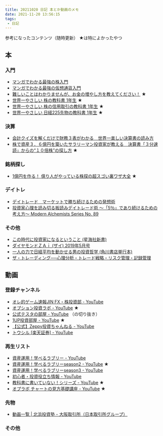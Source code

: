 ```yaml
---
title: 20211020 日記 本とか動画のメモ
date: 2021-11-20 13:56:15
tags:
 - 日記
---
```


参考になったコンテンツ（随時更新） ★は特によかったやつ

## 本

### 入門

- [マンガでわかる最強の株入門](https://www.amazon.co.jp/gp/product/B071JX7N7Z/ref=as_li_tl?ie=UTF8&camp=247&creative=1211&creativeASIN=B071JX7N7Z&linkCode=as2&tag=ojiathcx-22&linkId=a971c049b328496d1fae8626b1f8b280)
- [マンガでわかる最強の仮想通貨入門](https://www.amazon.co.jp/gp/product/B095HKFMXF/ref=as_li_tl?ie=UTF8&camp=247&creative=1211&creativeASIN=B095HKFMXF&linkCode=as2&tag=ojiathcx-22&linkId=a98d3bf5a33c3ab25071e99c338a8f22)
- [難しいことはわかりませんが、お金の増やし方を教えてください！](https://www.amazon.co.jp/gp/product/B018QRMGLY/ref=as_li_tl?ie=UTF8&camp=247&creative=1211&creativeASIN=B018QRMGLY&linkCode=as2&tag=ojiathcx-22&linkId=3e143dd26eea50b74b1e3c1bfeb285da) ★
- [世界一やさしい 株の教科書 1年生](https://www.amazon.co.jp/gp/product/B00QFDDEBI/ref=as_li_tl?ie=UTF8&camp=247&creative=1211&creativeASIN=B00QFDDEBI&linkCode=as2&tag=ojiathcx-22&linkId=51cc7c3b217d18a1b1600309fee123fc) ★
- [世界一やさしい 株の信用取引の教科書 1年生](https://www.amazon.co.jp/gp/product/B0156CRHG6/ref=as_li_tl?ie=UTF8&camp=247&creative=1211&creativeASIN=B0156CRHG6&linkCode=as2&tag=ojiathcx-22&linkId=fb938226c3da0563c8e8e226f01b20f5) ★
- [世界一やさしい 日経225先物の教科書 1年生](https://www.amazon.co.jp/gp/product/4800720699/ref=as_li_tl?ie=UTF8&camp=247&creative=1211&creativeASIN=4800720699&linkCode=as2&tag=ojiathcx-22&linkId=d699bd5c7fef181c7c450b18ac56a5bc) ★


### 決算

- [会計クイズを解くだけで財務３表がわかる　世界一楽しい決算書の読み方](https://www.amazon.co.jp/gp/product/B08696CC2Q/ref=as_li_tl?ie=UTF8&camp=247&creative=1211&creativeASIN=B08696CC2Q&linkCode=as2&tag=ojiathcx-22&linkId=b29c534adb94bc8490bbf90b703deb82)
- [株で資産３．６億円を築いたサラリーマン投資家が教える　決算書「３分速読」からの“１０倍株”の探し方](https://www.amazon.co.jp/gp/product/B09HWRFQM7/ref=as_li_tl?ie=UTF8&camp=247&creative=1211&creativeASIN=B09HWRFQM7&linkCode=as2&tag=ojiathcx-22&linkId=20bcf3391dbb4a8e46fb7fef5d984041) ★

### 銘柄探し

- [1億円を作る！ 億り人がやっている株探の超スゴい裏ワザ大全](https://www.amazon.co.jp/gp/product/B09994GTJ8/ref=as_li_tl?ie=UTF8&camp=247&creative=1211&creativeASIN=B09994GTJ8&linkCode=as2&tag=ojiathcx-22&linkId=491953a344ae8f3642ef96eb99e2b788) ★

### デイトレ

- [デイトレード　マーケットで勝ち続けるための発想術](https://www.amazon.co.jp/gp/product/B00EE430ZA/ref=as_li_tl?ie=UTF8&camp=247&creative=1211&creativeASIN=B00EE430ZA&linkCode=as2&tag=ojiathcx-22&linkId=98f7cdea73c1bbf8bffef8c2c37deb5d)
- [投資家心理を読み切る板読みデイトレード術 ～「5％」であり続けるための考え方～ Modern Alchemists Series No. 89](https://www.amazon.co.jp/gp/product/B007K4ENG6/ref=as_li_tl?ie=UTF8&camp=247&creative=1211&creativeASIN=B007K4ENG6&linkCode=as2&tag=ojiathcx-22&linkId=04dbbbfb3c6348f225b0b1fb3385ebb6)

### その他

- [この時代に投資家になるということ (星海社新書)](https://www.amazon.co.jp/gp/product/4065119987/ref=as_li_tl?ie=UTF8&camp=247&creative=1211&creativeASIN=4065119987&linkCode=as2&tag=ojiathcx-22&linkId=8202ab3ba99430810102e199d2f9c041)
- [ダイヤモンドＺＡｉ (ザイ) 2019年5月号](https://www.amazon.co.jp/gp/product/B07PNNS25M/ref=as_li_tl?ie=UTF8&camp=247&creative=1211&creativeASIN=B07PNNS25M&linkCode=as2&tag=ojiathcx-22&linkId=236c197ed4414e347da6b2d5f28d5a7e)
- [一人の力で日経平均を動かせる男の投資哲学 (角川書店単行本)](https://www.amazon.co.jp/gp/product/B07L5DGXMC/ref=as_li_tl?ie=UTF8&camp=247&creative=1211&creativeASIN=B07L5DGXMC&linkCode=as2&tag=ojiathcx-22&linkId=ead1e197e173e978ea75bbe5fd24a5b1)
- [ザ・トレーディング──心理分析・トレード戦略・リスク管理・記録管理](https://www.amazon.co.jp/gp/product/4909074007/ref=as_li_tl?ie=UTF8&camp=247&creative=1211&creativeASIN=4909074007&linkCode=as2&tag=ojiathcx-22&linkId=04d6257cfb022989c692b4d75745cfa0)

## 動画

### 登録チャンネル

- [オレ的ゲーム速報JIN FX・株投資部 - YouTube](https://www.youtube.com/c/Jin115jin15)
- [オプション投資ラボ - YouTube](https://www.youtube.com/c/%E3%82%AA%E3%83%97%E3%82%B7%E3%83%A7%E3%83%B3%E6%8A%95%E8%B3%87%E3%83%A9%E3%83%9C) ★
- [公式テスタの部屋 - YouTube](https://www.youtube.com/channel/UCfJEDCUlzQl4-atLp6Z9DcQ) （の切り抜き）
- [1UP投資部屋 - YouTube](https://www.youtube.com/channel/UCy_ybB4lQ3HwwYfTkvRNJLg) ★
- [【公式】Zeppy投資ちゃんねる - YouTube](https://www.youtube.com/channel/UCFkVVgEo5E2Gk79Ah8uM7kw)
- [トウシル [楽天証券] - YouTube](https://www.youtube.com/channel/UC5BiTvy2Ni2MyigJPspjhOA)

### 再生リスト

- [資産運用！学べるラブリー - YouTube](https://www.youtube.com/playlist?list=PLWClkZSO9xMaopI9-Uj5AOOKY7wbIYu4f)
- [資産運用！学べるラブリーseason2 - YouTube](https://www.youtube.com/playlist?list=PLWClkZSO9xMafNRcBzV-mWVtVuocOGMAq) ★
- [資産運用！学べるラブリーseason3 - YouTube](https://www.youtube.com/playlist?list=PLWClkZSO9xMZIfYZ8lJYG5NSV5mvfY71R)
- [初心者・投資役立ち情報 - YouTube](https://www.youtube.com/playlist?list=PLdoo8crj5mV2NKe6EzzJPDCjyLTB8eehb)
- [教科書に書いていない！シリーズ - YouTube](https://www.youtube.com/playlist?list=PLdoo8crj5mV1ZBxVqzN2lbrJx5ZsGsq3i) ★
- [オプラボ チャートの見方基礎講座 - YouTube](https://www.youtube.com/playlist?list=PLdiBGG5W4bmtYyiTUHKF8scHq3kwiwLPb) ★

### 先物

- [動画一覧 | 北浜投資塾 - 大阪取引所（日本取引所グループ）](https://www.jpx.co.jp/ose-toshijuku/movie/index.html)

### その他

